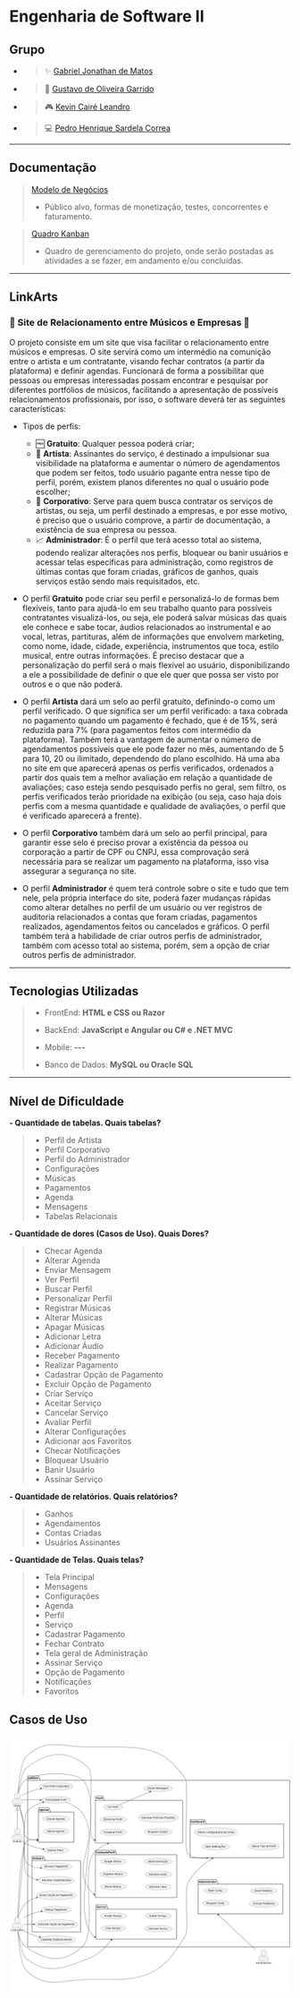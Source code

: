 # Engenharia de Software II

## Grupo

* > ✨ [Gabriel Jonathan de Matos](https://github.com/GabrielJonat)
* > 🧠 [Gustavo de Oliveira Garrido](https://github.com/gustavoogarrido)
* > 🎮 [Kevin Cairé Leandro](https://github.com/TheKrauser)
* > 💻 [Pedro Henrique Sardela Correa](https://github.com/PedroHSCorrea)


---

## Documentação
> [Modelo de Negócios](https://github.com/TheKrauser/Engenharia-Software-II/blob/main/Docs/Modelo%20de%20Neg%C3%B3cios.docx)
> * Público alvo, formas de monetização, testes, concorrentes e faturamento.

> [Quadro Kanban](https://github.com/users/TheKrauser/projects/1)
> * Quadro de gerenciamento do projeto, onde serão postadas as atividades a se fazer, em andamento e/ou concluídas.

---

## LinkArts

### 🎵 Site de Relacionamento entre Músicos e Empresas 🎵
O projeto consiste em um site que visa facilitar o relacionamento entre músicos e empresas. O site servirá como um intermédio na comunição entre o artista e um contratante, visando fechar contratos (a partir da plataforma) e definir agendas. Funcionará de forma a possibilitar que pessoas ou empresas interessadas possam encontrar e pesquisar por diferentes portfólios de músicos, facilitando a apresentação de possíveis relacionamentos profissionais, por isso, o software deverá ter as seguintes características:

* Tipos de perfis:
  * 🆓 **Gratuito**: Qualquer pessoa poderá criar;
  * 🎨 **Artista**: Assinantes do serviço, é destinado a impulsionar sua visibilidade na plataforma e aumentar o número de agendamentos que podem ser feitos, todo usuário pagante entra nesse tipo de perfil, porém, existem planos diferentes no qual o usuário pode escolher; 
  * 💼 **Corporativo**: Serve para quem busca contratar os serviços de artistas, ou seja, um perfil destinado a empresas, e por esse motivo, é preciso que o usuário comprove, a partir de documentação, a existência de sua empresa ou pessoa.
  * 📈 **Administrador**: É o perfil que terá acesso total ao sistema, podendo realizar alterações nos perfis, bloquear ou banir usuários e acessar telas específicas para administração, como registros de últimas contas que foram criadas, gráficos de ganhos, quais serviços estão sendo mais requisitados, etc.
     
* O perfil **Gratuito** pode criar seu perfil e personalizá-lo de formas bem flexíveis, tanto para ajudá-lo em seu trabalho quanto para possíveis contratantes visualizá-los, ou seja, ele poderá salvar músicas das quais ele conhece e sabe tocar, áudios relacionados ao instrumental e ao vocal, letras, partituras, além de informações que envolvem marketing, como nome, idade, cidade, experiência, instrumentos que toca, estilo musical, entre outras informações. É preciso destacar que a personalização do perfil será o mais flexível ao usuário, disponibilizando a ele a possibilidade de definir o que ele quer que possa ser visto por outros e o que não poderá.
  
* O perfil **Artista** dará um selo ao perfil gratuito, definindo-o como um perfil verificado. O que significa ser um perfil verificado: a taxa cobrada no pagamento quando um pagamento é fechado, que é de 15%, será reduzida para 7% (para pagamentos feitos com intermédio da plataforma). Também terá a vantagem de aumentar o número de agendamentos possíveis que ele pode fazer no mês, aumentando de 5 para 10, 20 ou ilimitado, dependendo do plano escolhido. Há uma aba no site em que aparecerá apenas os perfis verificados, ordenados a partir dos quais tem a melhor avaliação em relação a quantidade de avaliações; caso esteja sendo pesquisado perfis no geral, sem filtro, os perfis verificados terão prioridade na exibição (ou seja, caso haja dois perfis com a mesma quantidade e qualidade de avaliações, o perfil que é verificado aparecerá a frente).
    
* O perfil **Corporativo** também dará um selo ao perfil principal, para garantir esse selo é preciso provar a existência da pessoa ou corporação a partir de CPF ou CNPJ, essa comprovação será necessária para se realizar um pagamento na plataforma, isso visa assegurar a segurança no site.

* O perfil **Administrador** é quem terá controle sobre o site e tudo que tem nele, pela própria interface do site, poderá fazer mudanças rápidas como alterar detalhes no perfil de um usuário ou ver registros de auditoria relacionados a contas que foram criadas, pagamentos realizados, agendamentos feitos ou cancelados e gráficos. O perfil também terá a habilidade de criar outros perfis de administrador, também com acesso total ao sistema, porém, sem a opção de criar outros perfis de administrador.

---

## Tecnologias Utilizadas
> - FrontEnd: **HTML e CSS ou Razor**
> 
> - BackEnd: **JavaScript e Angular ou C# e .NET MVC**
>   
> - Mobile: **---**
> 
> - Banco de Dados: **MySQL ou Oracle SQL**

---

## Nível de Dificuldade
**- Quantidade de tabelas. Quais tabelas?**
> * Perfil de Artista
> * Perfil Corporativo
> * Perfil do Administrador
> * Configurações
> * Músicas
> * Pagamentos
> * Agenda
> * Mensagens
> * Tabelas Relacionais

**- Quantidade de dores (Casos de Uso). Quais Dores?**
> * Checar Agenda
> * Alterar Agenda
> * Enviar Mensagem
> * Ver Perfil
> * Buscar Perfil
> * Personalizar Perfil
> * Registrar Músicas
> * Alterar Músicas
> * Apagar Músicas
> * Adicionar Letra
> * Adicionar Áudio
> * Receber Pagamento
> * Realizar Pagamento
> * Cadastrar Opção de Pagamento
> * Excluir Opção de Pagamento
> * Criar Serviço
> * Aceitar Serviço
> * Cancelar Serviço
> * Avaliar Perfil
> * Alterar Configurações
> * Adicionar aos Favoritos
> * Checar Notificações
> * Bloquear Usuário
> * Banir Usuário
> * Assinar Serviço

**- Quantidade de relatórios. Quais relatórios?**
> * Ganhos
> * Agendamentos
> * Contas Criadas
> * Usuários Assinantes

**- Quantidade de Telas. Quais telas?**
> * Tela Principal
> * Mensagens
> * Configurações
> * Agenda
> * Perfil
> * Serviço
> * Cadastrar Pagamento
> * Fechar Contrato
> * Tela geral de Administração
> * Assinar Serviço
> * Opção de Pagamento
> * Notificações
> * Favoritos

## Casos de Uso
![Casos de Uso PNG](https://github.com/TheKrauser/Engenharia-Software-II/blob/main/Docs/Novos%20Casos%20de%20Uso/use-cases.png)
